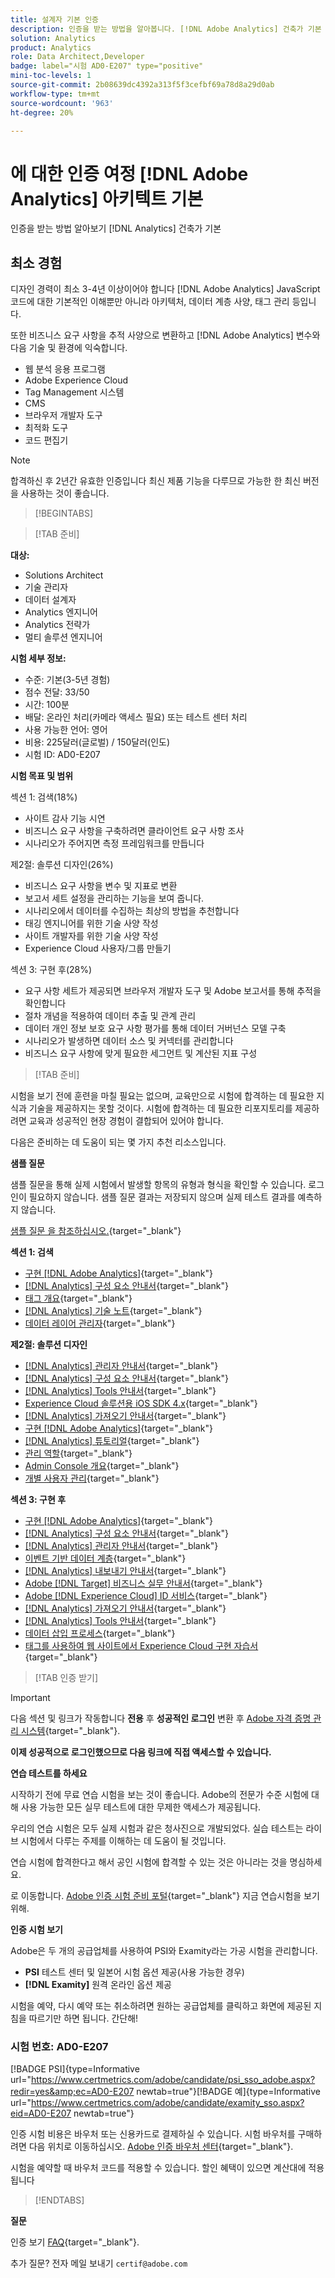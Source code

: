 ```yaml
---
title: 설계자 기본 인증
description: 인증을 받는 방법을 알아봅니다. [!DNL Adobe Analytics] 건축가 기본
solution: Analytics
product: Analytics
role: Data Architect,Developer
badge: label="시험 AD0-E207" type="positive"
mini-toc-levels: 1
source-git-commit: 2b08639dc4392a313f5f3cefbf69a78d8a29d0ab
workflow-type: tm+mt
source-wordcount: '963'
ht-degree: 20%

---
```


# 에 대한 인증 여정 [!DNL Adobe Analytics] 아키텍트 기본

인증을 받는 방법 알아보기 [!DNL Analytics] 건축가 기본

## 최소 경험

디자인 경력이 최소 3-4년 이상이어야 합니다 [!DNL Adobe Analytics] JavaScript 코드에 대한 기본적인 이해뿐만 아니라 아키텍처, 데이터 계층 사양, 태그 관리 등입니다.

또한 비즈니스 요구 사항을 추적 사양으로 변환하고 [!DNL Adobe Analytics] 변수와 다음 기술 및 환경에 익숙합니다.

* 웹 분석 응용 프로그램
* Adobe Experience Cloud
* Tag Management 시스템
* CMS
* 브라우저 개발자 도구
* 최적화 도구
* 코드 편집기

>[!NOTE]
>
>합격하신 후 2년간 유효한 인증입니다 최신 제품 기능을 다루므로 가능한 한 최신 버전을 사용하는 것이 좋습니다.

>[!BEGINTABS]

>[!TAB 준비]

**대상:**

* Solutions Architect
* 기술 관리자
* 데이터 설계자
* Analytics 엔지니어
* Analytics 전략가
* 멀티 솔루션 엔지니어

**시험 세부 정보:**

* 수준: 기본(3-5년 경험)
* 점수 전달: 33/50
* 시간: 100분
* 배달: 온라인 처리(카메라 액세스 필요) 또는 테스트 센터 처리
* 사용 가능한 언어: 영어
* 비용: 225달러(글로벌) / 150달러(인도)
* 시험 ID: AD0-E207

**시험 목표 및 범위**

섹션 1: 검색(18%)

* 사이트 감사 기능 시연
* 비즈니스 요구 사항을 구축하려면 클라이언트 요구 사항 조사
* 시나리오가 주어지면 측정 프레임워크를 만듭니다

제2절: 솔루션 디자인(26%)

* 비즈니스 요구 사항을 변수 및 지표로 변환
* 보고서 세트 설정을 관리하는 기능을 보여 줍니다.
* 시나리오에서 데이터를 수집하는 최상의 방법을 추천합니다
* 태깅 엔지니어를 위한 기술 사양 작성
* 사이트 개발자를 위한 기술 사양 작성
* Experience Cloud 사용자/그룹 만들기

섹션 3: 구현 후(28%)

* 요구 사항 세트가 제공되면 브라우저 개발자 도구 및 Adobe 보고서를 통해 추적을 확인합니다
* 절차 개념을 적용하여 데이터 추출 및 관계 관리
* 데이터 개인 정보 보호 요구 사항 평가를 통해 데이터 거버넌스 모델 구축
* 시나리오가 발생하면 데이터 소스 및 커넥터를 관리합니다
* 비즈니스 요구 사항에 맞게 필요한 세그먼트 및 계산된 지표 구성

>[!TAB 준비]

시험을 보기 전에 훈련을 마칠 필요는 없으며, 교육만으로 시험에 합격하는 데 필요한 지식과 기술을 제공하지는 못할 것이다. 시험에 합격하는 데 필요한 리포지토리를 제공하려면 교육과 성공적인 현장 경험이 결합되어 있어야 합니다.

다음은 준비하는 데 도움이 되는 몇 가지 추천 리소스입니다.

**샘플 질문**

샘플 질문을 통해 실제 시험에서 발생할 항목의 유형과 형식을 확인할 수 있습니다. 로그인이 필요하지 않습니다. 샘플 질문 결과는 저장되지 않으며 실제 테스트 결과를 예측하지 않습니다.

[샘플 질문 을 참조하십시오.](https://scorpion.caveon.com/launchpad/ad0-e207-adobe-analytics-architect-master-copy-y9f8t1){target="_blank"}

**섹션 1: 검색**

* [구현 [!DNL Adobe Analytics]](https://experienceleague.adobe.com/docs/analytics/implementation/home.html?lang=en){target="_blank"}
* [[!DNL Analytics] 구성 요소 안내서](https://experienceleague.adobe.com/docs/analytics/components/home.html?lang=en){target="_blank"}
* [태그 개요](https://experienceleague.adobe.com/docs/experience-platform/tags/home.html?lang=ko-KR){target="_blank"}
* [[!DNL Analytics] 기술 노트](https://experienceleague.adobe.com/docs/analytics/technotes/home.html?lang=en){target="_blank"}
* [데이터 레이어 관리자](https://exchange.adobe.com/apps/ec/101462/data-layer-manager){target="_blank"}

**제2절: 솔루션 디자인**

* [[!DNL Analytics] 관리자 안내서](https://experienceleague.adobe.com/docs/analytics/admin/home.html?lang=en){target="_blank"}
* [[!DNL Analytics] 구성 요소 안내서](https://experienceleague.adobe.com/docs/analytics/components/home.html?lang=en){target="_blank"}
* [[!DNL Analytics] Tools 안내서](https://experienceleague.adobe.com/docs/analytics/analyze/home.html?lang=en){target="_blank"}
* [Experience Cloud 솔루션용 iOS SDK 4.x](https://experienceleague.adobe.com/docs/mobile-services/ios/overview.html?lang=ko-KR){target="_blank"}
* [[!DNL Analytics] 가져오기 안내서](https://experienceleague.adobe.com/docs/analytics/import/home.html?lang=en){target="_blank"}
* [구현 [!DNL Adobe Analytics]](https://experienceleague.adobe.com/docs/analytics/implementation/home.html?lang=en){target="_blank"}
* [[!DNL Analytics] 튜토리얼](https://experienceleague.adobe.com/docs/analytics-learn/tutorials/overview.html?lang=en){target="_blank"}
* [관리 역할](https://helpx.adobe.com/in/enterprise/using/admin-roles.html){target="_blank"}
* [Admin Console 개요](https://helpx.adobe.com/in/enterprise/using/admin-console.html#Settings){target="_blank"}
* [개별 사용자 관리](https://helpx.adobe.com/in/enterprise/using/manage-users-individually.html){target="_blank"}

**섹션 3: 구현 후**

* [구현 [!DNL Adobe Analytics]](https://experienceleague.adobe.com/docs/analytics/implementation/home.html?lang=en){target="_blank"}
* [[!DNL Analytics] 구성 요소 안내서](https://experienceleague.adobe.com/docs/analytics/components/home.html?lang=en){target="_blank"}
* [[!DNL Analytics] 관리자 안내서](https://experienceleague.adobe.com/docs/analytics/admin/home.html?lang=en){target="_blank"}
* [이벤트 기반 데이터 계층](https://jimalytics.com/tag-management/the-event-driven-data-layer/){target="_blank"}
* [[!DNL Analytics] 내보내기 안내서](https://experienceleague.adobe.com/docs/analytics/export/home.html?lang=en){target="_blank"}
* [Adobe [!DNL Target] 비즈니스 실무 안내서](https://experienceleague.adobe.com/docs/target/using/target-home.html?lang=en){target="_blank"}
* [Adobe [!DNL Experience Cloud] ID 서비스](https://experienceleague.adobe.com/docs/id-service/using/home.html?lang=ko){target="_blank"}
* [[!DNL Analytics] 가져오기 안내서](https://experienceleague.adobe.com/docs/analytics/import/home.html?lang=en){target="_blank"}
* [[!DNL Analytics] Tools 안내서](https://experienceleague.adobe.com/docs/analytics/analyze/home.html?lang=en){target="_blank"}
* [데이터 삽입 프로세스](https://github.com/AdobeDocs/analytics-1.4-apis/blob/master/docs/data-insertion-api/overview/c_data_insertion_process.md){target="_blank"}
* [태그를 사용하여 웹 사이트에서 Experience Cloud 구현 자습서](https://experienceleague.adobe.com/docs/platform-learn/implement-in-websites/overview.html?lang=en){target="_blank"}

>[!TAB 인증 받기]

>[!IMPORTANT]
>
>다음 섹션 및 링크가 작동합니다 **전용**  후 **성공적인 로그인** 변환 후 [Adobe 자격 증명 관리 시스템](http://www.certmetrics.com/adobe){target="_blank"}.


**이제 성공적으로 로그인했으므로 다음 링크에 직접 액세스할 수 있습니다.**

**연습 테스트를 하세요**

시작하기 전에 무료 연습 시험을 보는 것이 좋습니다. Adobe의 전문가 수준 시험에 대해 사용 가능한 모든 실무 테스트에 대한 무제한 액세스가 제공됩니다.

우리의 연습 시험은 모두 실제 시험과 같은 청사진으로 개발되었다. 실습 테스트는 라이브 시험에서 다루는 주제를 이해하는 데 도움이 될 것입니다.

연습 시험에 합격한다고 해서 공인 시험에 합격할 수 있는 것은 아니라는 것을 명심하세요.

로 이동합니다. [Adobe 인증 시험 준비 포털](https://www.certmetrics.com/adobe/candidate/gmetrix_sso.aspx){target="_blank"} 지금 연습시험을 보기 위해.

**인증 시험 보기**

Adobe은 두 개의 공급업체를 사용하여 PSI와 Examity라는 가공 시험을 관리합니다.

* **PSI** 테스트 센터 및 일본어 시험 옵션 제공(사용 가능한 경우)
* **[!DNL Examity]** 원격 온라인 옵션 제공

시험을 예약, 다시 예약 또는 취소하려면 원하는 공급업체를 클릭하고 화면에 제공된 지침을 따르기만 하면 됩니다. 간단해!

### 시험 번호: AD0-E207

[!BADGE PSI]{type=Informative url="https://www.certmetrics.com/adobe/candidate/psi_sso_adobe.aspx?redir=yes&amp;ec=AD0-E207 newtab=true"}[!BADGE 예]{type=Informative url="https://www.certmetrics.com/adobe/candidate/examity_sso.aspx?eid=AD0-E207 newtab=true"}

인증 시험 비용은 바우처 또는 신용카드로 결제하실 수 있습니다. 시험 바우처를 구매하려면 다음 위치로 이동하십시오. [Adobe 인증 바우처 센터](https://market.xvoucher.com/adobe/global){target="_blank"}.

시험을 예약할 때 바우처 코드를 적용할 수 있습니다. 할인 혜택이 있으면 계산대에 적용됩니다

>[!ENDTABS]

**질문**

인증 보기 [FAQ](https://experienceleague.adobe.com/docs/certification/certification/faq.html?lang=en){target="_blank"}.

추가 질문? 전자 메일 보내기 `certif@adobe.com`
